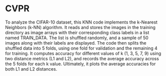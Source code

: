 # CVPR

To analyze the CIFAR-10 dataset, this KNN code implements the k-Nearest Neighbors (k-NN) algorithm. It reads and stores the images in the training directory as image arrays with their corresponding class labels in a list named TRAIN_DATA. The list is shuffled randomly, and a sample of 50 images along with their labels are displayed. The code then splits the shuffled data into 5 folds, using one fold for validation and the remaining 4 for training. It computes accuracy for different values of k (1, 3, 5, 7, 9) using two distance metrics (L1 and L2), and records the average accuracy across the 5 folds for each k value. Ultimately, it plots the average accuracies for both L1 and L2 distances.
